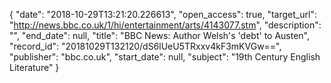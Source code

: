 {
  "date": "2018-10-29T13:21:20.226613", 
  "open_access": true, 
  "target_url": "http://news.bbc.co.uk/1/hi/entertainment/arts/4143077.stm", 
  "description": "", 
  "end_date": null, 
  "title": "BBC News: Author Welsh's 'debt' to Austen", 
  "record_id": "20181029T132120/dS6lUeU5TRxxv4kF3mKVGw==", 
  "publisher": "bbc.co.uk", 
  "start_date": null, 
  "subject": "19th Century English Literature"
}

